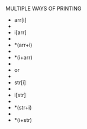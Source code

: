 MULTIPLE WAYS OF PRINTING

-    arr[i]
-
-    i[arr]
-
-    *(arr+i)
-
-    *(i+arr)
-
-    or 
-
-    str[i]
-
-    i[str]
-
-    *(str+i)
-    
-    *(i+str)

